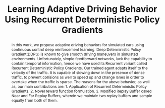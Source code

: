 ---
layout: project-page-new
title: "Learning Adaptive Driving Behavior Using Recurrent Deterministic
Policy Gradients"
authors:
  - name: Kaustubh Mani
    sup: 1
  - name: Meha Kaushik
    sup: 2
  - name: Nirvan Singhania
    sup: 1
  - name: K. Madhava Krishna
    sup: 1
affiliations:
  - name: IIIT Hyderabad, India
    link: https://robotics.iiit.ac.in
    sup: 1
  - name: Microsoft Canada Development Center
    link: #
    sup: 2
permalink: /publications/2019/Kaushik_Learning-Adaptive-Driving/
abstract: "In this work, we propose adaptive driving behaviors for simulated cars using continuous control deep reinforcement learning. Deep Deterministic Policy Gradient(DDPG) is known to give smooth driving maneuvers in simulated environments. Unfortunately, simple feedforward networks, lack the capability to contain temporal information, hence we have used its Recurrent variant called Recurrent Deterministic Policy
Gradients. Our trained agent adapts itself to the velocity of the traffic. It is capable of slowing down in the presence of dense traffic, to prevent collisions as well to speed up and change lanes in order to overtake when the traffic is sparse. The reasons for the above behavior, as well as, our main contributions are: 1. Application of Recurrent Deterministic Policy Gradients. 2. Novel reward function formulation. 3. Modified Replay Buffer called Near and Far Replay Buffers, wherein we maintain two replay buffers and sample equally from both of them."
paper: https://ieeexplore.ieee.org/stamp/stamp.jsp?tp=&arnumber=8961480
# iframe: https://www.youtube.com/embed/jhjskX4FQwA

---